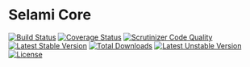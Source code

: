 # Selami Core

[![Build Status](https://api.travis-ci.org/selamiphp/core.svg?branch=master)](https://travis-ci.org/selami/core) [![Coverage Status](https://coveralls.io/repos/github/selamiphp/core/badge.svg?branch=master)](https://coveralls.io/github/selamiphp/core?branch=master) [![Scrutinizer Code Quality](https://scrutinizer-ci.com/g/selamiphp/core/badges/quality-score.png?b=master)](https://scrutinizer-ci.com/g/selamiphp/core/) [![Latest Stable Version](https://poser.pugx.org/selami/core/v/stable)](https://packagist.org/packages/selami/core) [![Total Downloads](https://poser.pugx.org/selami/core/downloads)](https://packagist.org/packages/selami/core) [![Latest Unstable Version](https://poser.pugx.org/selami/core/v/unstable)](https://packagist.org/packages/selami/core) [![License](https://poser.pugx.org/selami/core/license)](https://packagist.org/packages/selami/core)

